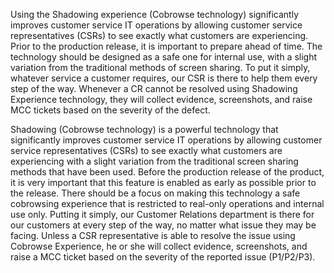 Using the Shadowing experience (Cobrowse technology) significantly improves customer service IT operations by allowing customer service representatives (CSRs) to see exactly what customers are experiencing. Prior to the production release, it is important to prepare ahead of time. The technology should be designed as a safe one for internal use, with a slight variation from the traditional methods of screen sharing.
To put it simply, whatever service a customer requires, our CSR is there to help them every step of the way. Whenever a CR cannot be resolved using Shadowing Experience technology, they will collect evidence, screenshots, and raise MCC tickets based on the severity of the defect.

Shadowing (Cobrowse technology) is a powerful technology that significantly improves customer service IT operations by allowing customer service representatives (CSRs) to see exactly what customers are experiencing with a slight variation from the traditional screen sharing methods that have been used. Before the production release of the product, it is very important that this feature is enabled as early as possible prior to the release. There should be a focus on making this technology a safe cobrowsing experience that is restricted to real-only operations and internal use only. Putting it simply, our Customer Relations department is there for our customers at every step of the way, no matter what issue they may be facing. Unless a CSR representative is able to resolve the issue using Cobrowse Experience, he or she will collect evidence, screenshots, and raise a MCC ticket based on the severity of the reported issue (P1/P2/P3).